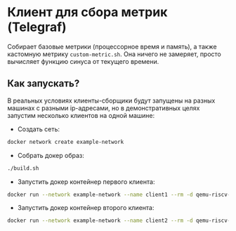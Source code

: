# Клиент для сбора метрик (Telegraf)

Собирает базовые метрики (процессорное время и память), а также кастомную метрику `custom-metric.sh`. Она ничего не замеряет, просто вычисляет функцию синуса от текущего времени.

## Как запускать?

В реальных условиях клиенты-сборщики будут запущены на разных машинах с разными ip-адресами, но в демонстративных целях запустим несколько клиентов на одной машине:

* Создать сеть:
```sh
docker network create example-network
```

* Собрать докер образ:
```sh
./build.sh
```

* Запустить докер контейнер первого клиента:
```sh
docker run --network example-network --name client1 --rm -d qemu-riscv-cluster/metrics-clinet
```

* Запустить докер контейнер второго клиента:

```sh
docker run --network example-network --name client2 --rm -d qemu-riscv-cluster/metrics-clinet
```

